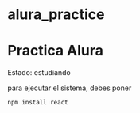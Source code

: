 # alura_practice

<h1> Practica Alura </h1>

Estado: estudiando

para ejecutar el sistema, debes poner

```npm install react```
